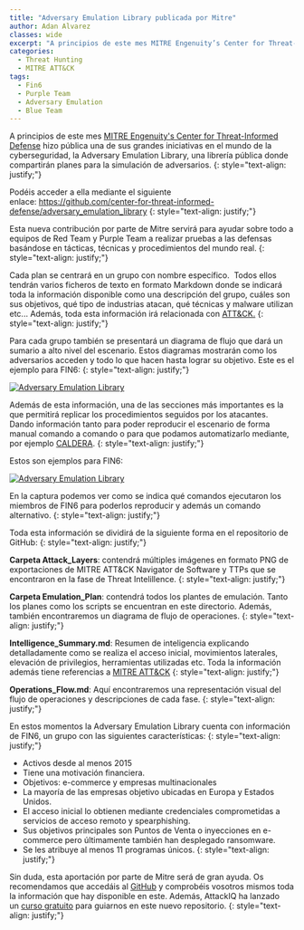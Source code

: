 ```yaml
---
title: "Adversary Emulation Library publicada por Mitre"
author: Adan Alvarez
classes: wide
excerpt: "A principios de este mes MITRE Engenuity’s Center for Threat-Informed Defense hizo pública una de sus grandes iniciativas en el mundo de la cyberseguridad, la Adversary Emulation Library, una librería pública donde compartirán planes para la simulación de adversarios."
categories:
  - Threat Hunting
  - MITRE ATT&CK
tags:
  - Fin6
  - Purple Team
  - Adversary Emulation
  - Blue Team
---
```

A principios de este mes [MITRE Engenuity's Center for Threat-Informed Defense](https://mitre-engenuity.org/center-for-threat-informed-defense/) hizo pública una de sus grandes iniciativas en el mundo de la cyberseguridad, la Adversary Emulation Library, una librería pública donde compartirán planes para la simulación de adversarios.
{: style="text-align: justify;"}

Podéis acceder a ella mediante el siguiente enlace: <https://github.com/center-for-threat-informed-defense/adversary_emulation_library>
{: style="text-align: justify;"}

Esta nueva contribución por parte de Mitre servirá para ayudar sobre todo a equipos de Red Team y Purple Team a realizar pruebas a las defensas basándose en tácticas, técnicas y procedimientos del mundo real.
{: style="text-align: justify;"}

Cada plan se centrará en un grupo con nombre específico.  Todos ellos tendrán varios ficheros de texto en formato Markdown donde se indicará toda la información disponible como una descripción del grupo, cuáles son sus objetivos, qué tipo de industrias atacan, qué técnicas y malware utilizan etc... Además, toda esta información irá relacionada con [ATT&CK.](https://donttouchmynet.github.io/categories/#mitre-att-ck)
{: style="text-align: justify;"}

Para cada grupo también se presentará un diagrama de flujo que dará un sumario a alto nivel del escenario. Estos diagramas mostrarán como los adversarios acceden y todo lo que hacen hasta lograr su objetivo. Este es el ejemplo para FIN6:
{: style="text-align: justify;"}

[![Adversary Emulation Library](https://donttouchmynet.github.io/assets/images/old/flow-212x300.png)](https://donttouchmynet.github.io/assets/images/old/flow.png)

Además de esta información, una de las secciones más importantes es la que permitirá replicar los procedimientos seguidos por los atacantes. Dando información tanto para poder reproducir el escenario de forma manual comando a comando o para que podamos automatizarlo mediante, por ejemplo [CALDERA](https://github.com/mitre/caldera).
{: style="text-align: justify;"}

Estos son ejemplos para FIN6:

[![Adversary Emulation Library](https://donttouchmynet.github.io/assets/images/old/script-300x172.png)](https://donttouchmynet.github.io/assets/images/old/script.png)

En la captura podemos ver como se indica qué comandos ejecutaron los miembros de FIN6 para poderlos reproducir y además un comando alternativo.
{: style="text-align: justify;"}

Toda esta información se dividirá de la siguiente forma en el repositorio de GitHub:
{: style="text-align: justify;"}

**Carpeta Attack_Layers**: contendrá múltiples imágenes en formato PNG de exportaciones de MITRE ATT&CK Navigator de Software y TTPs que se encontraron en la fase de Threat Intelillence.
{: style="text-align: justify;"}

**Carpeta Emulation_Plan**: contendrá todos los plantes de emulación. Tanto los planes como los scripts se encuentran en este directorio. Además, también encontraremos un diagrama de flujo de operaciones.
{: style="text-align: justify;"}

**Intelligence_Summary.md**: Resumen de inteligencia explicando detalladamente como se realiza el acceso inicial, movimientos laterales, elevación de privilegios, herramientas utilizadas etc. Toda la información además tiene referencias a [MITRE ATT&CK](https://donttouchmynet.github.io/mitre%20att&ck/mitre-attck-defiende-teniendo-en-cuenta-las-tacticas-y-tecnicas-del-adversario/)
{: style="text-align: justify;"}

**Operations_Flow.md**: Aquí encontraremos una representación visual del flujo de operaciones y descripciones de cada fase.
{: style="text-align: justify;"}

En estos momentos la Adversary Emulation Library cuenta con información de FIN6, un grupo con las siguientes características:
{: style="text-align: justify;"}

-   Activos desde al menos 2015
-   Tiene una motivación financiera.
-   Objetivos: e-commerce y empresas multinacionales
-   La mayoría de las empresas objetivo ubicadas en Europa y Estados Unidos.
-   El acceso inicial lo obtienen mediante credenciales comprometidas a servicios de acceso remoto y spearphishing.
-   Sus objetivos principales son Puntos de Venta o inyecciones en e-commerce pero últimamente también han desplegado ransomware.
-   Se les atribuye al menos 11 programas únicos.
{: style="text-align: justify;"}

Sin duda, esta aportación por parte de Mitre será de gran ayuda. Os recomendamos que accedáis al [GitHub](https://github.com/center-for-threat-informed-defense/adversary_emulation_library) y comprobéis vosotros mismos toda la información que hay disponible en este. Además, AttackIQ ha lanzado un [curso gratuito](https://academy.attackiq.com/learn/course/intro-to-fin6-emulation-plans/next-steps-final-assessment/final-assessment) para guiarnos en este nuevo repositorio.
{: style="text-align: justify;"}
